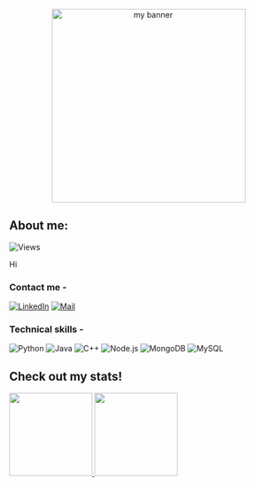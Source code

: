 <p align="center">
<img height="350" src="https://c.tenor.com/727qo8TxQjcAAAAd/jujutsu-kaisen-gojo-satoru.gif" alt="my banner" />
</p>

## About me:
![Views](https://komarev.com/ghpvc/?username=adityakp15&color=blue&label=Profile+Views)
<br>
<!-- I'm a student who really likes to explore different things to do in computer science. I checked out a bit of machine learning, a **lot** of web development and now I'm interested in [contributing to open-source projects](https://github.com/HabitRPG/habitica/pull/13655). I'm currently learning Minecraft modding as a hobby.  -->
Hi

### Contact me -
<a href="https://www.linkedin.com/in/adityakp15/"><img src="https://img.shields.io/badge/LinkedIn-0077B5?style=for-the-badge&logo=linkedin&logoColor=white" alt="LinkedIn"></a>
<a href="mailto:aditponnu@gmail.com"><img src="https://img.shields.io/badge/-Mail-%23EA4335?style=for-the-badge&logo=gmail&logoColor=white" alt="Mail"></a>

### Technical skills -
![Python](https://img.shields.io/badge/Python-14354C?style=for-the-badge&logo=python&logoColor=white)
![Java](https://img.shields.io/badge/Java-ED8B00?style=for-the-badge&logo=java&logoColor=white)
![C++](https://img.shields.io/badge/-c++-blue?style=for-the-badge&logo=c%2B%2B&logoColor=white)
![Node.js](https://img.shields.io/badge/Node.js-43853D?style=for-the-badge&logo=node.js&logoColor=white)
![MongoDB](https://img.shields.io/badge/MongoDB-4EA94B?style=for-the-badge&logo=mongodb&logoColor=white)
![MySQL](https://img.shields.io/badge/MySQL-00000F?style=for-the-badge&logo=mysql&logoColor=white)

## Check out my stats!
<div>
  <a href="https://github.com/adityakp15">
    <img height="150" src="https://github-readme-stats-eight-theta.vercel.app/api?username=adityakp15&show_icons=true&theme=tokyonight&include_all_commits=true&count_private=true"/>
    <img height="150" src="https://github-readme-stats-eight-theta.vercel.app/api/top-langs/?username=adityakp15&layout=compact&langs_count=8&theme=tokyonight"/>
  </a>
</div>
